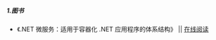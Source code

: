 ##### 1.图书

* 《.NET 微服务：适用于容器化 .NET 应用程序的体系结构》 || [在线阅读](https://docs.microsoft.com/zh-CN/dotnet/architecture/microservices/index)

